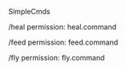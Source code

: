 SimpleCmds

/heal
permission: heal.command

/feed
permission: feed.command

/fly
permission: fly.command
